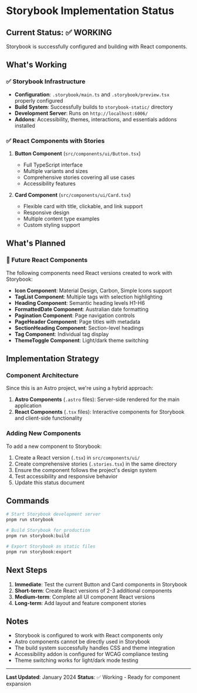 # Storybook Implementation Status

## Current Status: ✅ WORKING

Storybook is successfully configured and building with React components.

## What's Working

### ✅ Storybook Infrastructure

- **Configuration**: `.storybook/main.ts` and `.storybook/preview.tsx` properly configured
- **Build System**: Successfully builds to `storybook-static/` directory
- **Development Server**: Runs on `http://localhost:6006/`
- **Addons**: Accessibility, themes, interactions, and essentials addons installed

### ✅ React Components with Stories

1. **Button Component** (`src/components/ui/Button.tsx`)
   - Full TypeScript interface
   - Multiple variants and sizes
   - Comprehensive stories covering all use cases
   - Accessibility features

2. **Card Component** (`src/components/ui/Card.tsx`)
   - Flexible card with title, clickable, and link support
   - Responsive design
   - Multiple content type examples
   - Custom styling support

## What's Planned

### 🔄 Future React Components

The following components need React versions created to work with Storybook:

- **Icon Component**: Material Design, Carbon, Simple Icons support
- **TagList Component**: Multiple tags with selection highlighting
- **Heading Component**: Semantic heading levels H1-H6
- **FormattedDate Component**: Australian date formatting
- **Pagination Component**: Page navigation controls
- **PageHeader Component**: Page titles with metadata
- **SectionHeading Component**: Section-level headings
- **Tag Component**: Individual tag display
- **ThemeToggle Component**: Light/dark theme switching

## Implementation Strategy

### Component Architecture

Since this is an Astro project, we're using a hybrid approach:

1. **Astro Components** (`.astro` files): Server-side rendered for the main application
2. **React Components** (`.tsx` files): Interactive components for Storybook and client-side functionality

### Adding New Components

To add a new component to Storybook:

1. Create a React version (`.tsx`) in `src/components/ui/`
2. Create comprehensive stories (`.stories.tsx`) in the same directory
3. Ensure the component follows the project's design system
4. Test accessibility and responsive behavior
5. Update this status document

## Commands

```bash
# Start Storybook development server
pnpm run storybook

# Build Storybook for production
pnpm run storybook:build

# Export Storybook as static files
pnpm run storybook:export
```

## Next Steps

1. **Immediate**: Test the current Button and Card components in Storybook
2. **Short-term**: Create React versions of 2-3 additional components
3. **Medium-term**: Complete all UI component React versions
4. **Long-term**: Add layout and feature component stories

## Notes

- Storybook is configured to work with React components only
- Astro components cannot be directly used in Storybook
- The build system successfully handles CSS and theme integration
- Accessibility addon is configured for WCAG compliance testing
- Theme switching works for light/dark mode testing

---

**Last Updated**: January 2024
**Status**: ✅ Working - Ready for component expansion
